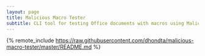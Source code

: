 ```yaml
---
layout: page
title: Malicious Macro Tester
subtitle: CLI tool for testing Office documents with macros using MaliciousMacroBot
---
```

{% remote_include https://raw.githubusercontent.com/dhondta/malicious-macro-tester/master/README.md %}

